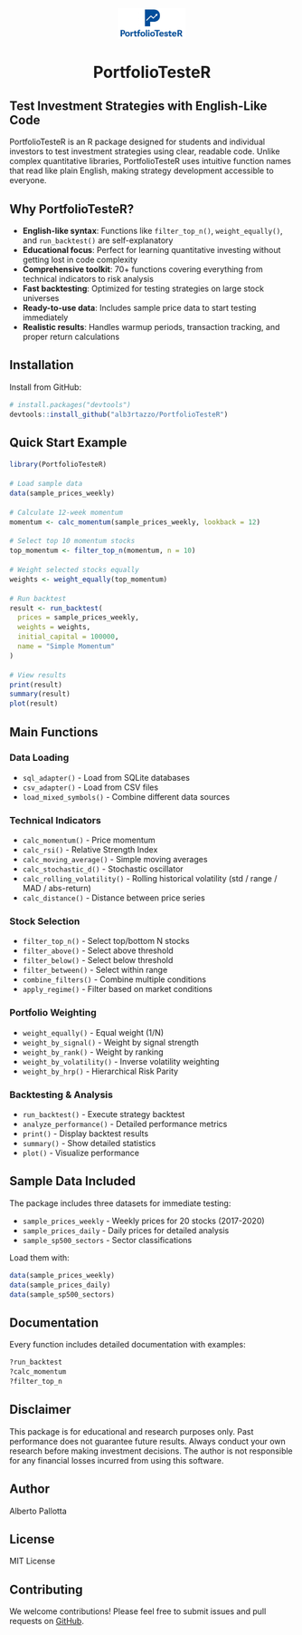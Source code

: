 <p align="center">
  <img src="man/figures/logo.png" width="120" alt="PortfolioTesteR logo">
</p>
<h1 align="center">PortfolioTesteR</h1>



## Test Investment Strategies with English-Like Code

PortfolioTesteR is an R package designed for students and individual investors to test investment strategies using clear, readable code. Unlike complex quantitative libraries, PortfolioTesteR uses intuitive function names that read like plain English, making strategy development accessible to everyone.

## Why PortfolioTesteR?

- **English-like syntax**: Functions like `filter_top_n()`, `weight_equally()`, and `run_backtest()` are self-explanatory
- **Educational focus**: Perfect for learning quantitative investing without getting lost in code complexity  
- **Comprehensive toolkit**: 70+ functions covering everything from technical indicators to risk analysis
- **Fast backtesting**: Optimized for testing strategies on large stock universes
- **Ready-to-use data**: Includes sample price data to start testing immediately
- **Realistic results**: Handles warmup periods, transaction tracking, and proper return calculations

## Installation

Install from GitHub:

```r
# install.packages("devtools")
devtools::install_github("alb3rtazzo/PortfolioTesteR")
```

## Quick Start Example

```r
library(PortfolioTesteR)

# Load sample data
data(sample_prices_weekly)

# Calculate 12-week momentum
momentum <- calc_momentum(sample_prices_weekly, lookback = 12)

# Select top 10 momentum stocks
top_momentum <- filter_top_n(momentum, n = 10)

# Weight selected stocks equally
weights <- weight_equally(top_momentum)

# Run backtest
result <- run_backtest(
  prices = sample_prices_weekly,
  weights = weights,
  initial_capital = 100000,
  name = "Simple Momentum"
)

# View results
print(result)
summary(result)
plot(result)
```

## Main Functions

### Data Loading
- `sql_adapter()` - Load from SQLite databases
- `csv_adapter()` - Load from CSV files
- `load_mixed_symbols()` - Combine different data sources

### Technical Indicators
- `calc_momentum()` - Price momentum
- `calc_rsi()` - Relative Strength Index
- `calc_moving_average()` - Simple moving averages
- `calc_stochastic_d()` - Stochastic oscillator
- `calc_rolling_volatility()` - Rolling historical volatility (std / range / MAD / abs-return)
- `calc_distance()` - Distance between price series

### Stock Selection
- `filter_top_n()` - Select top/bottom N stocks
- `filter_above()` - Select above threshold
- `filter_below()` - Select below threshold
- `filter_between()` - Select within range
- `combine_filters()` - Combine multiple conditions
- `apply_regime()` - Filter based on market conditions

### Portfolio Weighting
- `weight_equally()` - Equal weight (1/N)
- `weight_by_signal()` - Weight by signal strength
- `weight_by_rank()` - Weight by ranking
- `weight_by_volatility()` - Inverse volatility weighting
- `weight_by_hrp()` - Hierarchical Risk Parity

### Backtesting & Analysis
- `run_backtest()` - Execute strategy backtest
- `analyze_performance()` - Detailed performance metrics
- `print()` - Display backtest results
- `summary()` - Show detailed statistics
- `plot()` - Visualize performance

## Sample Data Included

The package includes three datasets for immediate testing:
- `sample_prices_weekly` - Weekly prices for 20 stocks (2017-2020)
- `sample_prices_daily` - Daily prices for detailed analysis
- `sample_sp500_sectors` - Sector classifications

Load them with:
```r
data(sample_prices_weekly)
data(sample_prices_daily)
data(sample_sp500_sectors)
```

## Documentation

Every function includes detailed documentation with examples:

```r
?run_backtest
?calc_momentum
?filter_top_n
```

## Disclaimer

This package is for educational and research purposes only. Past performance does not guarantee future results. Always conduct your own research before making investment decisions. The author is not responsible for any financial losses incurred from using this software.

## Author

Alberto Pallotta

## License

MIT License

## Contributing

We welcome contributions! Please feel free to submit issues and pull requests on [GitHub](https://github.com/alb3rtazzo/PortfolioTesteR).

